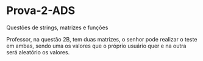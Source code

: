 # Prova-2-ADS
Questões de strings, matrizes e funções

Professor, na questão 2B, tem duas matrizes, o senhor pode realizar o teste em ambas, sendo uma os valores que o próprio usuário quer e na outra será aleatório os valores.
